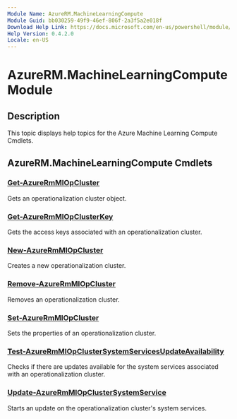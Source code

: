 ```yaml
---
Module Name: AzureRM.MachineLearningCompute
Module Guid: bb030259-49f9-46ef-806f-2a3f5a2e018f
Download Help Link: https://docs.microsoft.com/en-us/powershell/module/azurerm.machinelearningcompute
Help Version: 0.4.2.0
Locale: en-US
---
```


# AzureRM.MachineLearningCompute Module
## Description
This topic displays help topics for the Azure Machine Learning Compute Cmdlets.

## AzureRM.MachineLearningCompute Cmdlets
### [Get-AzureRmMlOpCluster](Get-AzureRmMlOpCluster.md)
Gets an operationalization cluster object.

### [Get-AzureRmMlOpClusterKey](Get-AzureRmMlOpClusterKey.md)
Gets the access keys associated with an operationalization cluster.

### [New-AzureRmMlOpCluster](New-AzureRmMlOpCluster.md)
Creates a new operationalization cluster.

### [Remove-AzureRmMlOpCluster](Remove-AzureRmMlOpCluster.md)
Removes an operationalization cluster.

### [Set-AzureRmMlOpCluster](Set-AzureRmMlOpCluster.md)
Sets the properties of an operationalization cluster.

### [Test-AzureRmMlOpClusterSystemServicesUpdateAvailability](Test-AzureRmMlOpClusterSystemServicesUpdateAvailability.md)
Checks if there are updates available for the system services associated with an operationalization cluster.

### [Update-AzureRmMlOpClusterSystemService](Update-AzureRmMlOpClusterSystemService.md)
Starts an update on the operationalization cluster's system services.

